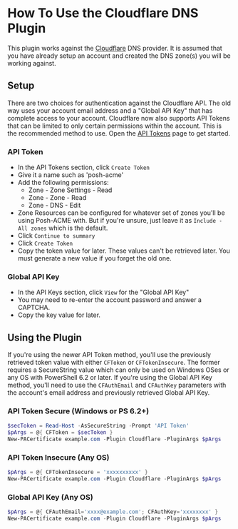 # How To Use the Cloudflare DNS Plugin

This plugin works against the [Cloudflare](https://www.cloudflare.com/dns) DNS provider. It is assumed that you have already setup an account and created the DNS zone(s) you will be working against.

## Setup

There are two choices for authentication against the Cloudflare API. The old way uses your account email address and a "Global API Key" that has complete access to your account. Cloudflare now also supports API Tokens that can be limited to only certain permissions within the account. This is the recommended method to use. Open the [API Tokens](https://dash.cloudflare.com/profile/api-tokens) page to get started.

### API Token

* In the API Tokens section, click `Create Token`
* Give it a name such as 'posh-acme'
* Add the following permissions:
  * Zone - Zone Settings - Read
  * Zone - Zone - Read
  * Zone - DNS - Edit
* Zone Resources can be configured for whatever set of zones you'll be using Posh-ACME with. But if you're unsure, just leave it as `Include - All zones` which is the default.
* Click `Continue to summary`
* Click `Create Token`
* Copy the token value for later. These values can't be retrieved later. You must generate a new value if you forget the old one.

### Global API Key

* In the API Keys section, click `View` for the "Global API Key"
* You may need to re-enter the account password and answer a CAPTCHA.
* Copy the key value for later.

## Using the Plugin

If you're using the newer API Token method, you'll use the previously retrieved token value with either `CFToken` or `CFTokenInsecure`. The former requires a SecureString value which can only be used on Windows OSes or any OS with PowerShell 6.2 or later. If you're using the Global API Key method, you'll need to use the `CFAuthEmail` and `CFAuthKey` parameters with the account's email address and previously retrieved Global API Key.

### API Token Secure (Windows or PS 6.2+)

```powershell
$secToken = Read-Host -AsSecureString -Prompt 'API Token'
$pArgs = @{ CFToken = $secToken }
New-PACertificate example.com -Plugin Cloudflare -PluginArgs $pArgs
```

### API Token Insecure (Any OS)

```powershell
$pArgs = @{ CFTokenInsecure = 'xxxxxxxxxx' }
New-PACertificate example.com -Plugin Cloudflare -PluginArgs $pArgs
```

### Global API Key (Any OS)

```powershell
$pArgs = @{ CFAuthEmail='xxxx@example.com'; CFAuthKey='xxxxxxxx' }
New-PACertificate example.com -Plugin Cloudflare -PluginArgs $pArgs
```
